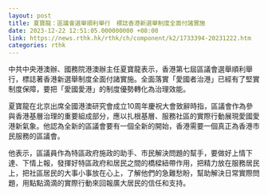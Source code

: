 ```yaml
---
layout: post
title: 夏寶龍：區議會選舉順利舉行　標誌香港新選舉制度全面付諸實施
date: 2023-12-22 12:51:05.000000000 +08:00
link: https://news.rthk.hk/rthk/ch/component/k2/1733394-20231222.htm
categories: rthk
---
```


中共中央港澳辦、國務院港澳辦主任夏寶龍表示，香港第七屆區議會選舉順利舉行，標誌著香港新選舉制度全面付諸實施。全面落實「愛國者治港」已經有了堅實制度保障，要把「愛國愛港」的制度優勢轉化為治理效能。

夏寶龍在北京出席全國港澳研究會成立10周年慶祝大會致辭時指，區議會作為參與香港基層治理的重要組成部分，應以扎根基層、服務社區的實際行動展現愛國愛港新氣象。他認為全新的區議會要有一個全新的開始，香港需要一個真正為香港市民服務的區議會。

他表示，區議員作為特區政府施政的助手、市民解決問題的幫手，要做好上情下達、下情上報，發揮好特區政府和居民之間的橋樑紐帶作用，把精力放在服務居民上，把社區居民的大事小事放在心上，了解他們的急難愁盼，幫助解決日常實際問題，用點點滴滴的實際行動來回報廣大居民的信任和支持。
